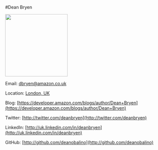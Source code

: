 #Dean Bryen

<img src="https://github.com/jeffblankenburg/alexa/blob/master/start_here/alexa_evangelists/images/deanbryen.jpg" width="200">

Email: [dbryen@amazon.co.uk](mailto:dbryen@amazon.co.uk)

Location: [London, UK](https://en.wikipedia.org/wiki/London)

Blog: [https://developer.amazon.com/blogs/author/Dean+Bryen](https://developer.amazon.com/blogs/author/Dean+Bryen)

Twitter: [http://twitter.com/deanbryen](http://twitter.com/deanbryen)

<!--Alexa Skills: [http://amzn.to/2iIxzEf](http://amzn.to/2iIxzEf)-->

LinkedIn: [http://uk.linkedin.com/in/deanbryen](http://uk.linkedin.com/in/deanbryen)

GitHub: [http://github.com/deanobalino](http://github.com/deanobalino)

